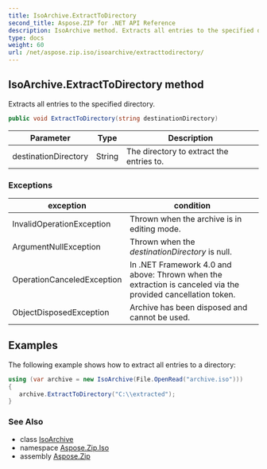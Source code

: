 ```yaml
---
title: IsoArchive.ExtractToDirectory
second_title: Aspose.ZIP for .NET API Reference
description: IsoArchive method. Extracts all entries to the specified directory
type: docs
weight: 60
url: /net/aspose.zip.iso/isoarchive/extracttodirectory/
---
```

## IsoArchive.ExtractToDirectory method

Extracts all entries to the specified directory.

```csharp
public void ExtractToDirectory(string destinationDirectory)
```

| Parameter | Type | Description |
| --- | --- | --- |
| destinationDirectory | String | The directory to extract the entries to. |

### Exceptions

| exception | condition |
| --- | --- |
| InvalidOperationException | Thrown when the archive is in editing mode. |
| ArgumentNullException | Thrown when the *destinationDirectory* is null. |
| OperationCanceledException | In .NET Framework 4.0 and above: Thrown when the extraction is canceled via the provided cancellation token. |
| ObjectDisposedException | Archive has been disposed and cannot be used. |

## Examples

The following example shows how to extract all entries to a directory:

```csharp
using (var archive = new IsoArchive(File.OpenRead("archive.iso")))
{ 
   archive.ExtractToDirectory("C:\\extracted");
}
```

### See Also

* class [IsoArchive](../)
* namespace [Aspose.Zip.Iso](../../isoarchive/)
* assembly [Aspose.Zip](../../../)


